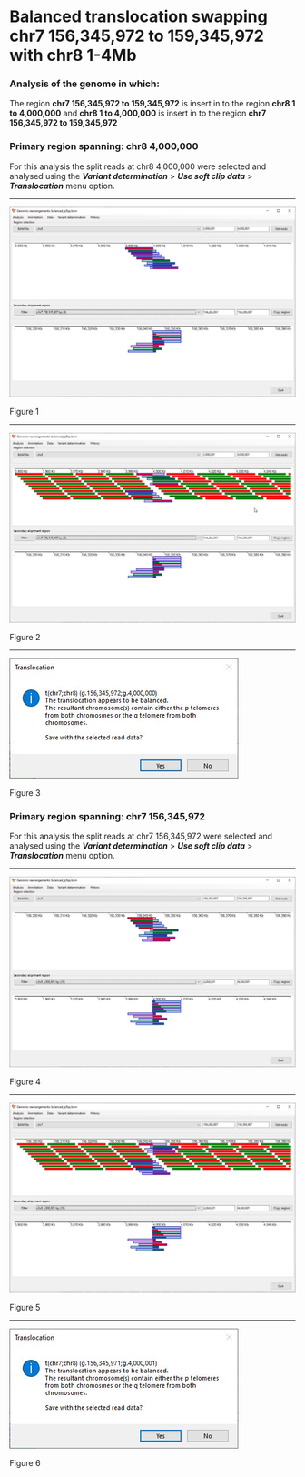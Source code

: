 # Balanced translocation swapping chr7 156,345,972 to 159,345,972 with chr8 1-4Mb

### Analysis of the genome in which: 

The region **chr7 156,345,972 to 159,345,972** is insert in to the region **chr8 1 to 4,000,000** and **chr8 1 to 4,000,000** is insert in to the region **chr7 156,345,972 to 159,345,972** 

### Primary region spanning: chr8 4,000,000 

For this analysis the split reads at chr8 4,000,000 were selected and analysed using the ___Variant determination___ > ___Use soft clip data___ > ___Translocation___ menu option.<hr />

![image](images/balanced_qTop_1.jpg)

Figure 1

<hr />

![image](images/balanced_qTop_1_all.jpg)

Figure 2

<hr />

![image](images/balanced_qTop_1_results.jpg)

Figure 3

### Primary region spanning: chr7 156,345,972 

For this analysis the split reads at chr7 156,345,972 were selected and analysed using the ___Variant determination___ > ___Use soft clip data___ > ___Translocation___ menu option.<hr />

![image](images/balanced_qTop_2.jpg)

Figure 4

<hr />

![image](images/balanced_qTop_2_all.jpg)

Figure 5

<hr />

![image](images/balanced_qTop_2_results.jpg)

Figure 6

